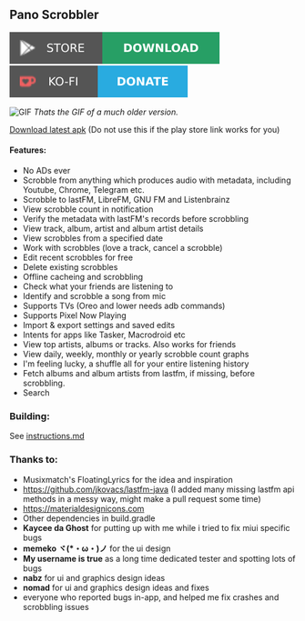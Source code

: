 ## Pano Scrobbler
[play-store]: shields/play-store.svg
[play-store-link]: https://play.google.com/store/apps/details?id=com.arn.scrobble
[ko-fi]: shields/ko-fi.svg
[ko-fi-link]: https://ko-fi.com/kawaiiDango
[![download][play-store]][play-store-link] [![donate][ko-fi]][ko-fi-link]

<img alt='GIF' src='https://media.giphy.com/media/WvikAmG3iseJoFun1A/giphy.gif' width="240"/>
<i>Thats the GIF of a much older version.</i>

<a href="https://www.dropbox.com/sh/8saq9h4m2744x55/AABwpqEKbpTLWoZ8-vXvA5vda?dl=0">Download latest apk</a> (Do not use this if the play store link works for you)

#### Features:
- No ADs ever
- Scrobble from anything which produces audio with metadata, including Youtube, Chrome, Telegram etc.
- Scrobble to lastFM, LibreFM, GNU FM and Listenbrainz
- View scrobble count in notification
- Verify the metadata with lastFM's records before scrobbling
- View track, album, artist and album artist details
- View scrobbles from a specified date
- Work with scrobbles (love a track, cancel a scrobble)
- Edit recent scrobbles for free
- Delete existing scrobbles
- Offline cacheing and scrobbling
- Check what your friends are listening to
- Identify and scrobble a song from mic
- Supports TVs (Oreo and lower needs adb commands)
- Supports Pixel Now Playing
- Import & export settings and saved edits
- Intents for apps like Tasker, Macrodroid etc
- View top artists, albums or tracks. Also works for friends
- View daily, weekly, monthly or yearly scrobble count graphs
- I'm feeling lucky, a shuffle all for your entire listening history
- Fetch albums and album artists from lastfm, if missing, before scrobbling.
- Search

### Building:
See [instructions.md](instructions.md)

### Thanks to:
- Musixmatch's FloatingLyrics for the idea and inspiration
- https://github.com/jkovacs/lastfm-java (I added many missing lastfm api methods in a messy way, might make a pull request some time)
- https://materialdesignicons.com
- Other dependencies in build.gradle
- **Kaycee da Ghost** for putting up with me while i tried to fix miui specific bugs
- **memeko ヾ(\*・ω・)ノ** for the ui design
- **My username is true** as a long time dedicated tester and spotting lots of bugs
- **nabz** for ui and graphics design ideas
- **nomad** for ui and graphics design ideas and fixes
- everyone who reported bugs in-app, and helped me fix crashes and scrobbling issues
